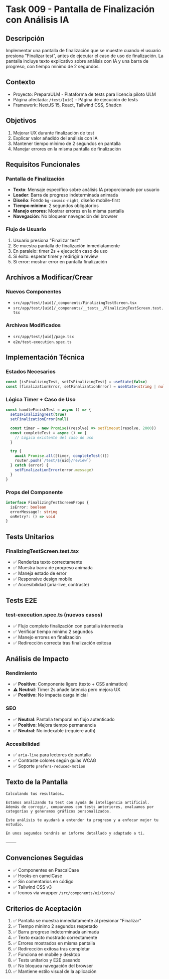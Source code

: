 # Task 009 - Pantalla de Finalización con Análisis IA

## Descripción

Implementar una pantalla de finalización que se muestre cuando el usuario presiona "Finalizar test", antes de ejecutar el caso de uso de finalización. La pantalla incluye texto explicativo sobre análisis con IA y una barra de progreso, con tiempo mínimo de 2 segundos.

## Contexto

- Proyecto: PreparaULM - Plataforma de tests para licencia piloto ULM
- Página afectada: `/test/[uid]` - Página de ejecución de tests
- Framework: NextJS 15, React, Tailwind CSS, Shadcn

## Objetivos

1. Mejorar UX durante finalización de test
2. Explicar valor añadido del análisis con IA
3. Mantener tiempo mínimo de 2 segundos en pantalla
4. Manejar errores en la misma pantalla de finalización

## Requisitos Funcionales

### Pantalla de Finalización

- **Texto**: Mensaje específico sobre análisis IA proporcionado por usuario
- **Loader**: Barra de progreso indeterminada animada
- **Diseño**: Fondo `bg-cosmic-night`, diseño mobile-first
- **Tiempo mínimo**: 2 segundos obligatorios
- **Manejo errores**: Mostrar errores en la misma pantalla
- **Navegación**: No bloquear navegación del browser

### Flujo de Usuario

1. Usuario presiona "Finalizar test"
2. Se muestra pantalla de finalización inmediatamente
3. En paralelo: timer 2s + ejecución caso de uso
4. Si éxito: esperar timer y redirigir a review
5. Si error: mostrar error en pantalla finalización

## Archivos a Modificar/Crear

### Nuevos Componentes

- `src/app/test/[uid]/_components/FinalizingTestScreen.tsx`
- `src/app/test/[uid]/_components/__tests__/FinalizingTestScreen.test.tsx`

### Archivos Modificados

- `src/app/test/[uid]/page.tsx`
- `e2e/test-execution.spec.ts`

## Implementación Técnica

### Estados Necesarios

```typescript
const [isFinalizingTest, setIsFinalizingTest] = useState(false)
const [finalizationError, setFinalizationError] = useState<string | null>(null)
```

### Lógica Timer + Caso de Uso

```typescript
const handleFinishTest = async () => {
  setIsFinalizingTest(true)
  setFinalizationError(null)

  const timer = new Promise((resolve) => setTimeout(resolve, 2000))
  const completeTest = async () => {
    // Lógica existente del caso de uso
  }

  try {
    await Promise.all([timer, completeTest()])
    router.push(`/test/${uid}/review`)
  } catch (error) {
    setFinalizationError(error.message)
  }
}
```

### Props del Componente

```typescript
interface FinalizingTestScreenProps {
  isError: boolean
  errorMessage?: string
  onRetry?: () => void
}
```

## Tests Unitarios

### FinalizingTestScreen.test.tsx

- ✅ Renderiza texto correctamente
- ✅ Muestra barra de progreso animada
- ✅ Maneja estado de error
- ✅ Responsive design mobile
- ✅ Accesibilidad (aria-live, contraste)

## Tests E2E

### test-execution.spec.ts (nuevos casos)

- ✅ Flujo completo finalización con pantalla intermedia
- ✅ Verificar tiempo mínimo 2 segundos
- ✅ Manejo errores en finalización
- ✅ Redirección correcta tras finalización exitosa

## Análisis de Impacto

### Rendimiento

- ✅ **Positivo**: Componente ligero (texto + CSS animation)
- ⚠️ **Neutral**: Timer 2s añade latencia pero mejora UX
- ✅ **Positivo**: No impacta carga inicial

### SEO

- ✅ **Neutral**: Pantalla temporal en flujo autenticado
- ✅ **Positivo**: Mejora tiempo permanencia
- ✅ **Neutral**: No indexable (requiere auth)

### Accesibilidad

- ✅ `aria-live` para lectores de pantalla
- ✅ Contraste colores según guías WCAG
- ✅ Soporte `prefers-reduced-motion`

## Texto de la Pantalla

```
Calculando tus resultados…

Estamos analizando tu test con ayuda de inteligencia artificial.
Además de corregir, comparamos con tests anteriores, evaluamos por categorías y generamos gráficos personalizados.

Este análisis te ayudará a entender tu progreso y a enfocar mejor tu estudio.

En unos segundos tendrás un informe detallado y adaptado a ti.

⸻
```

## Convenciones Seguidas

- ✅ Componentes en PascalCase
- ✅ Hooks en camelCase
- ✅ Sin comentarios en código
- ✅ Tailwind CSS v3
- ✅ Iconos via wrapper `/src/components/ui/icons/`

## Criterios de Aceptación

1. ✅ Pantalla se muestra inmediatamente al presionar "Finalizar"
2. ✅ Tiempo mínimo 2 segundos respetado
3. ✅ Barra progreso indeterminada animada
4. ✅ Texto exacto mostrado correctamente
5. ✅ Errores mostrados en misma pantalla
6. ✅ Redirección exitosa tras completar
7. ✅ Funciona en mobile y desktop
8. ✅ Tests unitarios y E2E pasando
9. ✅ No bloquea navegación del browser
10. ✅ Mantiene estilo visual de la aplicación
